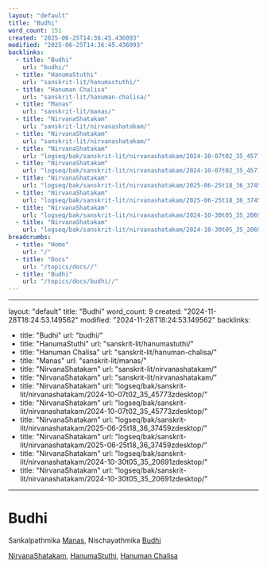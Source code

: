 ```yaml
---
layout: "default"
title: "Budhi"
word_count: 151
created: "2025-06-25T14:36:45.436093"
modified: "2025-06-25T14:36:45.436093"
backlinks:
  - title: "Budhi"
    url: "budhi/"
  - title: "HanumaStuthi"
    url: "sanskrit-lit/hanumastuthi/"
  - title: "Hanuman Chalisa"
    url: "sanskrit-lit/hanuman-chalisa/"
  - title: "Manas"
    url: "sanskrit-lit/manas/"
  - title: "NirvanaShatakam"
    url: "sanskrit-lit/nirvanashatakam/"
  - title: "NirvanaShatakam"
    url: "sanskrit-lit/nirvanashatakam/"
  - title: "NirvanaShatakam"
    url: "logseq/bak/sanskrit-lit/nirvanashatakam/2024-10-07t02_35_45773zdesktop/"
  - title: "NirvanaShatakam"
    url: "logseq/bak/sanskrit-lit/nirvanashatakam/2024-10-07t02_35_45773zdesktop/"
  - title: "NirvanaShatakam"
    url: "logseq/bak/sanskrit-lit/nirvanashatakam/2025-06-25t18_36_37459zdesktop/"
  - title: "NirvanaShatakam"
    url: "logseq/bak/sanskrit-lit/nirvanashatakam/2025-06-25t18_36_37459zdesktop/"
  - title: "NirvanaShatakam"
    url: "logseq/bak/sanskrit-lit/nirvanashatakam/2024-10-30t05_35_20691zdesktop/"
  - title: "NirvanaShatakam"
    url: "logseq/bak/sanskrit-lit/nirvanashatakam/2024-10-30t05_35_20691zdesktop/"
breadcrumbs:
  - title: "Home"
    url: "/"
  - title: "Docs"
    url: "/topics/docs//"
  - title: "Budhi"
    url: "/topics/docs/budhi//"
---
```

---
layout: "default"
title: "Budhi"
word_count: 9
created: "2024-11-28T18:24:53.149562"
modified: "2024-11-28T18:24:53.149562"
backlinks:
  - title: "Budhi"
    url: "budhi/"
  - title: "HanumaStuthi"
    url: "sanskrit-lit/hanumastuthi/"
  - title: "Hanuman Chalisa"
    url: "sanskrit-lit/hanuman-chalisa/"
  - title: "Manas"
    url: "sanskrit-lit/manas/"
  - title: "NirvanaShatakam"
    url: "sanskrit-lit/nirvanashatakam/"
  - title: "NirvanaShatakam"
    url: "sanskrit-lit/nirvanashatakam/"
  - title: "NirvanaShatakam"
    url: "logseq/bak/sanskrit-lit/nirvanashatakam/2024-10-07t02_35_45773zdesktop/"
  - title: "NirvanaShatakam"
    url: "logseq/bak/sanskrit-lit/nirvanashatakam/2024-10-07t02_35_45773zdesktop/"
  - title: "NirvanaShatakam"
    url: "logseq/bak/sanskrit-lit/nirvanashatakam/2025-06-25t18_36_37459zdesktop/"
  - title: "NirvanaShatakam"
    url: "logseq/bak/sanskrit-lit/nirvanashatakam/2025-06-25t18_36_37459zdesktop/"
  - title: "NirvanaShatakam"
    url: "logseq/bak/sanskrit-lit/nirvanashatakam/2024-10-30t05_35_20691zdesktop/"
  - title: "NirvanaShatakam"
    url: "logseq/bak/sanskrit-lit/nirvanashatakam/2024-10-30t05_35_20691zdesktop/"
---
# Budhi

Sankalpathmika [Manas](sanskrit-lit/manas/), Nischayathmika [Budhi](budhi/)

[NirvanaShatakam](logseq/bak/sanskrit-lit/nirvanashatakam/2024-10-30t05_35_20691zdesktop/), [HanumaStuthi](sanskrit-lit/hanumastuthi/), [Hanuman Chalisa](sanskrit-lit/hanuman-chalisa/)
